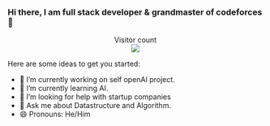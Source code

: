### Hi there, I am full stack developer & grandmaster of codeforces👋

<p align="center"> 
  Visitor count<br>
  <img src="https://profile-counter.glitch.me/magicpaIm/count.svg" />
</p>
Here are some ideas to get you started:

- 🔭 I’m currently working on self openAI project.
- 🌱 I’m currently learning AI.
- 🤔 I’m looking for help with startup companies
- 💬 Ask me about Datastructure and Algorithm.
- 😄 Pronouns: He/Him
